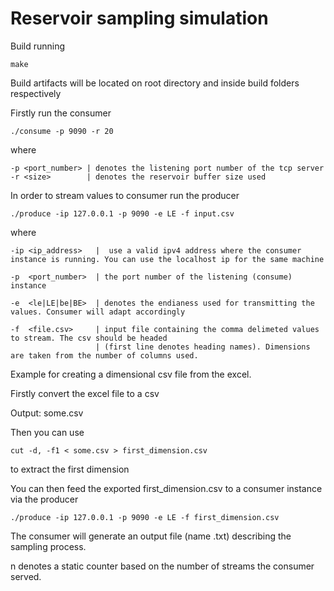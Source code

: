
# Reservoir sampling simulation

Build running
```
make
```

Build artifacts will be located on root directory and inside build folders respectively

Firstly run the consumer
```
./consume -p 9090 -r 20
```

where
```
-p <port_number> | denotes the listening port number of the tcp server
-r <size>        | denotes the reservoir buffer size used
```


In order to stream values to consumer run the producer
```
./produce -ip 127.0.0.1 -p 9090 -e LE -f input.csv
```
where
```
-ip <ip_address>   |  use a valid ipv4 address where the consumer instance is running. You can use the localhost ip for the same machine

-p  <port_number>  | the port number of the listening (consume) instance

-e  <le|LE|be|BE>  | denotes the endianess used for transmitting the values. Consumer will adapt accordingly

-f  <file.csv>     | input file containing the comma delimeted values to stream. The csv should be headed 
                   | (first line denotes heading names). Dimensions are taken from the number of columns used.  
```

Example for creating a dimensional csv file from the excel.

Firstly convert the excel file to a csv

Output: some.csv

Then you can use
```
cut -d, -f1 < some.csv > first_dimension.csv
```
to extract the first dimension

You can then feed the exported first_dimension.csv to a consumer instance via the producer

```
./produce -ip 127.0.0.1 -p 9090 -e LE -f first_dimension.csv
```

The consumer will generate an output file  (name <n>.txt) describing the sampling process.

n denotes a static counter based on the number of streams the consumer served.

